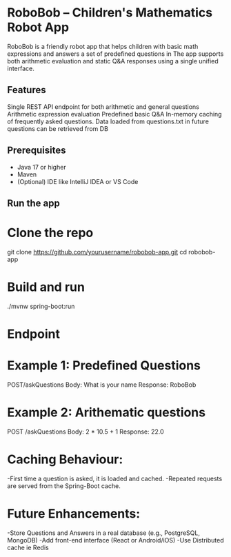 # RoboBob – Children's Mathematics Robot App

RoboBob is a friendly robot app that helps children with basic math expressions and answers a set of predefined questions in
The app supports both arithmetic evaluation and static Q&A responses using a single unified interface.

## Features
Single REST API endpoint for both arithmetic and general questions
Arithmetic expression evaluation
Predefined basic Q&A
In-memory caching of frequently asked questions.
Data loaded from questions.txt in future questions can be retrieved from DB

## Prerequisites
- Java 17 or higher
- Maven
- (Optional) IDE like IntelliJ IDEA or VS Code

## Run the app

# Clone the repo
git clone https://github.com/yourusername/robobob-app.git
cd robobob-app

# Build and run
./mvnw spring-boot:run

# Endpoint
# Example 1: Predefined Questions
 POST/askQuestions
 Body: What is your name
 Response: RoboBob

# Example 2: Arithematic questions
POST /askQuestions
Body: 2 * 10.5 + 1
Response: 22.0

# Caching Behaviour:

-First time a question is asked, it is loaded and cached.
-Repeated requests are served from the Spring-Boot cache.

# Future Enhancements:

-Store Questions and Answers in a real database (e.g., PostgreSQL, MongoDB)
-Add front-end interface (React or Android/iOS)
-Use Distributed cache ie Redis






